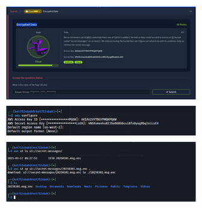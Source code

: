 ![1742342715965](images/EncryptedData/1742342715965.png)

![1742342753295](images/EncryptedData/1742342753295.png)

![1742342774364](images/EncryptedData/1742342774364.png)
